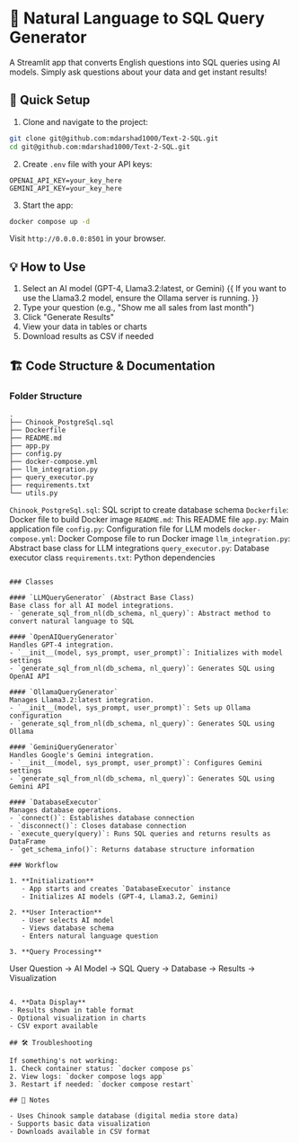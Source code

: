 # 🤖 Natural Language to SQL Query Generator

A Streamlit app that converts English questions into SQL queries using AI models. Simply ask questions about your data and get instant results!

## 🚀 Quick Setup

1. Clone and navigate to the project:
```bash
git clone git@github.com:mdarshad1000/Text-2-SQL.git
cd git@github.com:mdarshad1000/Text-2-SQL.git
```

2. Create `.env` file with your API keys:
```env
OPENAI_API_KEY=your_key_here
GEMINI_API_KEY=your_key_here
```

3. Start the app:
```bash
docker compose up -d
```

Visit `http://0.0.0.0:8501` in your browser.

## 💡 How to Use

1. Select an AI model (GPT-4, Llama3.2:latest, or Gemini)
{{ If you want to use the Llama3.2 model, ensure the Ollama server is running. }}
2. Type your question (e.g., "Show me all sales from last month")
3. Click "Generate Results"
4. View your data in tables or charts
5. Download results as CSV if needed

## 🏗️ Code Structure & Documentation


### Folder Structure
```
.
├── Chinook_PostgreSql.sql
├── Dockerfile
├── README.md
├── app.py
├── config.py
├── docker-compose.yml
├── llm_integration.py
├── query_executor.py
├── requirements.txt
└── utils.py
```

`Chinook_PostgreSql.sql`: SQL script to create database schema
`Dockerfile`: Docker file to build Docker image
`README.md`: This README file
`app.py`: Main application file
`config.py`: Configuration file for LLM models
`docker-compose.yml`: Docker Compose file to run Docker image
`llm_integration.py`: Abstract base class for LLM integrations
`query_executor.py`: Database executor class
`requirements.txt`: Python dependencies
```

### Classes

#### `LLMQueryGenerator` (Abstract Base Class)
Base class for all AI model integrations.
- `generate_sql_from_nl(db_schema, nl_query)`: Abstract method to convert natural language to SQL

#### `OpenAIQueryGenerator`
Handles GPT-4 integration.
- `__init__(model, sys_prompt, user_prompt)`: Initializes with model settings
- `generate_sql_from_nl(db_schema, nl_query)`: Generates SQL using OpenAI API

#### `OllamaQueryGenerator`
Manages Llama3.2:latest integration.
- `__init__(model, sys_prompt, user_prompt)`: Sets up Ollama configuration
- `generate_sql_from_nl(db_schema, nl_query)`: Generates SQL using Ollama

#### `GeminiQueryGenerator`
Handles Google's Gemini integration.
- `__init__(model, sys_prompt, user_prompt)`: Configures Gemini settings
- `generate_sql_from_nl(db_schema, nl_query)`: Generates SQL using Gemini API

#### `DatabaseExecutor`
Manages database operations.
- `connect()`: Establishes database connection
- `disconnect()`: Closes database connection
- `execute_query(query)`: Runs SQL queries and returns results as DataFrame
- `get_schema_info()`: Returns database structure information

### Workflow

1. **Initialization**
   - App starts and creates `DatabaseExecutor` instance
   - Initializes AI models (GPT-4, Llama3.2, Gemini)

2. **User Interaction**
   - User selects AI model
   - Views database schema
   - Enters natural language question

3. **Query Processing**
   ```
   User Question → AI Model → SQL Query → Database → Results → Visualization
   ```

4. **Data Display**
   - Results shown in table format
   - Optional visualization in charts
   - CSV export available

## 🛠️ Troubleshooting

If something's not working:
1. Check container status: `docker compose ps`
2. View logs: `docker compose logs app`
3. Restart if needed: `docker compose restart`

## 📝 Notes

- Uses Chinook sample database (digital media store data)
- Supports basic data visualization
- Downloads available in CSV format
